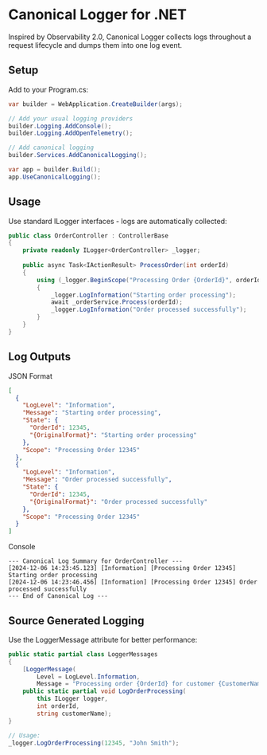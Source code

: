 # Canonical Logger for .NET

Inspired by Observability 2.0, Canonical Logger collects logs throughout a request lifecycle and dumps them into one log event.

## Setup    
Add to your Program.cs:

```csharp
var builder = WebApplication.CreateBuilder(args);

// Add your usual logging providers
builder.Logging.AddConsole();
builder.Logging.AddOpenTelemetry();

// Add canonical logging
builder.Services.AddCanonicalLogging();

var app = builder.Build();
app.UseCanonicalLogging();
```

## Usage
Use standard ILogger interfaces - logs are automatically collected:

```csharp
public class OrderController : ControllerBase 
{
    private readonly ILogger<OrderController> _logger;
    
    public async Task<IActionResult> ProcessOrder(int orderId)
    {
        using (_logger.BeginScope("Processing Order {OrderId}", orderId))
        {
            _logger.LogInformation("Starting order processing");
            await _orderService.Process(orderId);
            _logger.LogInformation("Order processed successfully");
        }
    }
}
```

## Log Outputs
JSON Format

```json
[
  {
    "LogLevel": "Information",
    "Message": "Starting order processing",
    "State": {
      "OrderId": 12345,
      "{OriginalFormat}": "Starting order processing"
    },
    "Scope": "Processing Order 12345"
  },
  {
    "LogLevel": "Information",
    "Message": "Order processed successfully",
    "State": {
      "OrderId": 12345,
      "{OriginalFormat}": "Order processed successfully"
    },
    "Scope": "Processing Order 12345"
  }
]
```

Console
```
--- Canonical Log Summary for OrderController ---
[2024-12-06 14:23:45.123] [Information] [Processing Order 12345] Starting order processing
[2024-12-06 14:23:46.456] [Information] [Processing Order 12345] Order processed successfully
--- End of Canonical Log ---
```

## Source Generated Logging
Use the LoggerMessage attribute for better performance:

```csharp
public static partial class LoggerMessages
{
    [LoggerMessage(
        Level = LogLevel.Information,
        Message = "Processing order {OrderId} for customer {CustomerName}")]
    public static partial void LogOrderProcessing(
        this ILogger logger,
        int orderId, 
        string customerName);
}

// Usage:
_logger.LogOrderProcessing(12345, "John Smith");
```
